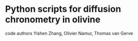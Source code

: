 # Python scripts for diffusion chronometry in olivine
code authors Yishen Zhang, Olivier Namur, Thomas van Gerve
